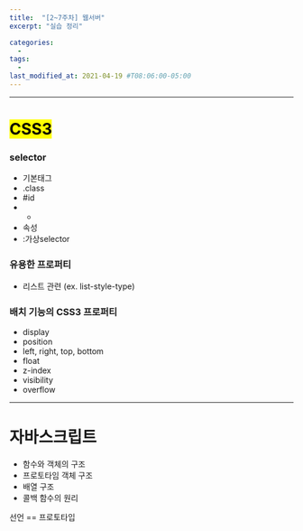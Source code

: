 ```yaml
---
title:  "[2~7주차] 웹서버"
excerpt: "실습 정리"

categories:
  - 
tags:
  - 
last_modified_at: 2021-04-19 #T08:06:00-05:00
---
```


---
# <mark>CSS3</mark>
### selector
- 기본태그
- .class
- #id
- *
- 속성
- :가상selector

### 유용한 프로퍼티
- 리스트 관련 (ex. list-style-type)

### 배치 기능의 CSS3 프로퍼티
- display
- position
- left, right, top, bottom
- float
- z-index
- visibility
- overflow

---
# 자바스크립트
- 함수와 객체의 구조
- 프로토타임 객체 구조
- 배열 구조
- 콜백 함수의 원리

선언 == 프로토타입
